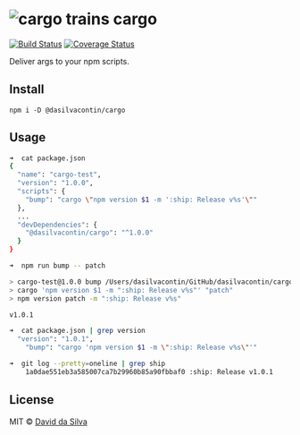 ![cargo trains](https://pixabay.com/static/uploads/photo/2014/05/03/17/22/goods-station-337142_960_720.jpg)
cargo
==============

[![Build Status](https://travis-ci.org/dasilvacontin/cargo.svg?branch=master)](https://travis-ci.org/dasilvacontin/cargo)
[![Coverage Status](https://coveralls.io/repos/github/dasilvacontin/cargo/badge.svg?branch=master)](https://coveralls.io/github/dasilvacontin/cargo?branch=master)

Deliver args to your npm scripts.

## Install

```
npm i -D @dasilvacontin/cargo
```

## Usage

```bash
➜  cat package.json
{
  "name": "cargo-test",
  "version": "1.0.0",
  "scripts": {
    "bump": "cargo \"npm version $1 -m ':ship: Release v%s'\""
  },
  ...
  "devDependencies": {
    "@dasilvacontin/cargo": "^1.0.0"
  }
}

➜  npm run bump -- patch

> cargo-test@1.0.0 bump /Users/dasilvacontin/GitHub/dasilvacontin/cargo-test
> cargo 'npm version $1 -m ":ship: Release v%s"' "patch"
> npm version patch -m ":ship: Release v%s"

v1.0.1

➜  cat package.json | grep version
  "version": "1.0.1",
    "bump": "cargo 'npm version $1 -m \":ship: Release v%s\"'"

➜  git log --pretty=oneline | grep ship
    1a0dae551eb3a585007ca7b29960b85a90fbbaf0 :ship: Release v1.0.1
```

## License

MIT © [David da Silva]

[David da Silva]: https://dasilvacont.in
